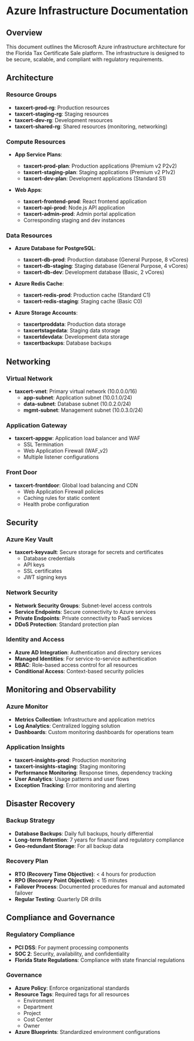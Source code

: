 # Azure Infrastructure Documentation

## Overview
This document outlines the Microsoft Azure infrastructure architecture for the Florida Tax Certificate Sale platform. The infrastructure is designed to be secure, scalable, and compliant with regulatory requirements.

## Architecture

### Resource Groups
- **taxcert-prod-rg**: Production resources
- **taxcert-staging-rg**: Staging resources
- **taxcert-dev-rg**: Development resources
- **taxcert-shared-rg**: Shared resources (monitoring, networking)

### Compute Resources
- **App Service Plans**:
  - **taxcert-prod-plan**: Production applications (Premium v2 P2v2)
  - **taxcert-staging-plan**: Staging applications (Premium v2 P1v2)
  - **taxcert-dev-plan**: Development applications (Standard S1)

- **Web Apps**:
  - **taxcert-frontend-prod**: React frontend application
  - **taxcert-api-prod**: Node.js API application
  - **taxcert-admin-prod**: Admin portal application
  - Corresponding staging and dev instances

### Data Resources
- **Azure Database for PostgreSQL**:
  - **taxcert-db-prod**: Production database (General Purpose, 8 vCores)
  - **taxcert-db-staging**: Staging database (General Purpose, 4 vCores)
  - **taxcert-db-dev**: Development database (Basic, 2 vCores)

- **Azure Redis Cache**:
  - **taxcert-redis-prod**: Production cache (Standard C1)
  - **taxcert-redis-staging**: Staging cache (Basic C0)

- **Azure Storage Accounts**:
  - **taxcertproddata**: Production data storage
  - **taxcertstagedata**: Staging data storage
  - **taxcertdevdata**: Development data storage
  - **taxcertbackups**: Database backups

## Networking

### Virtual Network
- **taxcert-vnet**: Primary virtual network (10.0.0.0/16)
  - **app-subnet**: Application subnet (10.0.1.0/24)
  - **data-subnet**: Database subnet (10.0.2.0/24)
  - **mgmt-subnet**: Management subnet (10.0.3.0/24)

### Application Gateway
- **taxcert-appgw**: Application load balancer and WAF
  - SSL Termination
  - Web Application Firewall (WAF_v2)
  - Multiple listener configurations

### Front Door
- **taxcert-frontdoor**: Global load balancing and CDN
  - Web Application Firewall policies
  - Caching rules for static content
  - Health probe configuration

## Security

### Azure Key Vault
- **taxcert-keyvault**: Secure storage for secrets and certificates
  - Database credentials
  - API keys
  - SSL certificates
  - JWT signing keys

### Network Security
- **Network Security Groups**: Subnet-level access controls
- **Service Endpoints**: Secure connectivity to Azure services
- **Private Endpoints**: Private connectivity to PaaS services
- **DDoS Protection**: Standard protection plan

### Identity and Access
- **Azure AD Integration**: Authentication and directory services
- **Managed Identities**: For service-to-service authentication
- **RBAC**: Role-based access control for all resources
- **Conditional Access**: Context-based security policies

## Monitoring and Observability

### Azure Monitor
- **Metrics Collection**: Infrastructure and application metrics
- **Log Analytics**: Centralized logging solution
- **Dashboards**: Custom monitoring dashboards for operations team

### Application Insights
- **taxcert-insights-prod**: Production monitoring
- **taxcert-insights-staging**: Staging monitoring
- **Performance Monitoring**: Response times, dependency tracking
- **User Analytics**: Usage patterns and user flows
- **Exception Tracking**: Error monitoring and alerting

## Disaster Recovery

### Backup Strategy
- **Database Backups**: Daily full backups, hourly differential
- **Long-term Retention**: 7 years for financial and regulatory compliance
- **Geo-redundant Storage**: For all backup data

### Recovery Plan
- **RTO (Recovery Time Objective)**: < 4 hours for production
- **RPO (Recovery Point Objective)**: < 15 minutes
- **Failover Process**: Documented procedures for manual and automated failover
- **Regular Testing**: Quarterly DR drills

## Compliance and Governance

### Regulatory Compliance
- **PCI DSS**: For payment processing components
- **SOC 2**: Security, availability, and confidentiality
- **Florida State Regulations**: Compliance with state financial regulations

### Governance
- **Azure Policy**: Enforce organizational standards
- **Resource Tags**: Required tags for all resources
  - Environment
  - Department
  - Project
  - Cost Center
  - Owner
- **Azure Blueprints**: Standardized environment configurations
